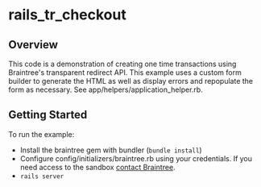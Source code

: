 # rails_tr_checkout

## Overview

This code is a demonstration of creating one time transactions using Braintree's
transparent redirect API. This example uses a custom form builder to
generate the HTML as well as display errors and repopulate the form
as necessary. See app/helpers/application_helper.rb.

## Getting Started

To run the example:

* Install the braintree gem with bundler (`bundle install`)
* Configure config/initializers/braintree.rb using your credentials.
  If you need access to the sandbox [contact Braintree](http://bit.ly/contact-braintree).
* `rails server`

